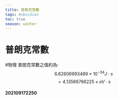 ```yaml
---
title: 普朗克常數
tags: #obsidian 
toc: true
season: winter
---
```

# 普朗克常數
#物理
普朗克常數之值約為: 
$$6.62606993489 \times 10^{-34}J\cdot s$$
$$=4.13566766225 \times eV\cdot s$$

#### 202109172250